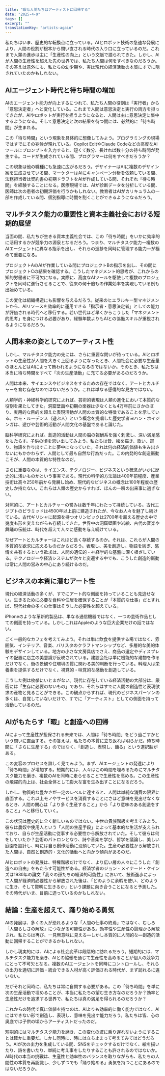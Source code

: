 ```yaml
---
title: "暇な人間たちはアーティストに回帰する"
date: "2025-4-9"
tags: []
excerpt: ""
translationKey: "artists-again"
---
```


私たちはいま、歴史的な転換点に立っている。AIとロボット技術の急速な発展により、人間の役割が根本から問い直される時代の入り口に立っているのだ。これまで人類の進歩は主に「生産性の向上」という文脈で語られてきた。しかし、AIが人間の生産性を超えた先の世界では、私たち人間は何をすべきなのだろうか。その答えは意外にも、私たちの幼少期や、実は現代の経済活動の本質にすでに隠されていたのかもしれない。

## AIエージェント時代と待ち時間の増加

AIのエージェント能力が向上するにつれて、私たち人間の役割は「実行者」から「意思決定者」へと変化している。これまで人間は意思決定と実行の両方を担ってきたが、AIやロボットが実行を担うようになると、人間は主に意思決定に集中するようになる。そして意思決定と次の結果を待つ間には、必然的に「待ち時間」が生まれる。

この「待ち時間」という現象を具体的に想像してみよう。プログラミングの現場ではすでにその兆候が現れている。Copilot EditやClaude Codeなどの高度なAIツールにプロンプトを入力すると、短くて数分、長ければ数十分の待ち時間が発生する。コードが生成されている間、プログラマーは何をすべきだろうか？

この現象は他の職種にも急速に広がるだろう。デザイナーはAIに複数のデザイン案を生成させている間、マーケターはAIにキャンペーン分析を依頼している間、法務担当者は契約書の初期ドラフトをAIが作成している間、それぞれ「待ち時間」を経験することになる。医療現場では、AIが診断データを分析している間、医師は次の患者の初期評価を行うかもしれない。教育者はAIがカリキュラムの一部を作成している間、個別指導に時間を割くことができるようになるだろう。

## マルチタスク能力の重要性と資本主義社会における短期的展望

当面の間、私たちが生きる資本主義社会では、この「待ち時間」をいかに効率的に活用するかが競争力の源泉となるだろう。つまり、マルチタスク能力—複数のAIエージェントに異なる指示を出し、それらの進捗を同時に管理する能力—が極めて重要になる。

プロジェクトAのAIが作業している間にプロジェクトBの指示を出し、その間にプロジェクトCの結果を確認する。こうしたマネジメント的思考が、これからの知的労働者に不可欠になる。実際に、高度なAIツールを駆使して複数のプロジェクトを同時に進行させることで、従来の何十倍もの作業効率を実現している例も出始めている。

この変化は組織構造にも影響を与えるだろう。従来のヒエラルキー型マネジメントから、AIリソースを効率的に運用できる「指示者・意思決定者」としての能力が評価される時代へと移行する。若い世代ほど早くからこうした「マネジメント的思考」を身につける必要があり、経験年数よりもAIとの協働スキルが重視されるようになるだろう。

## 人間本来の姿としてのアーティスト性

しかし、マルチタスク能力の先には、さらに重要な問いが待っている。AIとロボットの生産性が人間を大きく上回るようになったとき、人間社会に必要な生産量のほとんどはAIによって賄われるようになるのではないか。そのとき、私たちは本当に待ち時間をすべて「次の生産活動」に充てる必要があるのだろうか。

人間は本来、サイエンスやビジネスをするための存在ではなく、アートとカルチャーを育む存在なのではないだろうか。これは単なる感傷的な見方ではない。

人類学的・神経科学的研究によれば、芸術的表現は人類の進化において本質的な役割を果たしてきた。洞窟壁画や初期の楽器は少なくとも4万年前にさかのぼり、実用的な目的を超えた表現活動が人間の本質的な特徴であることを示している。ホモ・ルーデンス（遊ぶ人）という概念を提唱した歴史学者ヨハン・ホイジンガは、遊びや芸術的活動が人間文化の基盤であると論じた。

脳科学研究によれば、創造的活動は人間の脳の報酬系を強く刺激し、深い満足感をもたらす。子供の頃を思い出してみよう。私たちは皆、絵を描き、歌い、踊り、物語を作り出すことに夢中になっていた。それは何の経済的価値も生み出さないにもかかわらず、人間として最も自然な行為だった。この内発的な創造衝動こそが、人間の本質的な特性なのだ。

さらに重要なのは、サイエンス、テクノロジー、ビジネスという概念がいかに歴史的に浅いものかという事実である。現代の科学的方法論は400年前程度、産業技術は高々250年前から発展し始め、現代的なビジネスの概念は100年程度の歴史しか持たない。これらは人類の歴史からすれば、ほんの一瞬の出来事に過ぎない。

対照的に、アートとカルチャーの営みは数千年にわたって持続している。古代エジプトのピラミッドは4500年以上前に建造されたが、今なお人々を魅了し続けている。古代ギリシャに起源を持つオリンピックは2700年を超える歴史の中で幾度も形を変えながらも存続してきた。世界中の洞窟壁画や岩絵、古代の音楽や舞踊の伝統は、時代を超えて人々に感動を与え続けている。

なぜアートとカルチャーはこれほど長く存続するのか。それは、これらが人間の本質的な欲求に応えるものだからだろう。表現し、美を創造し、物語を紡ぎ、感情を共有するという欲求は、人間の遺伝的・神経学的な基盤に深く根ざしている。テクノロジーや経済システムが次々と変遷する中でも、こうした創造的衝動は常に人間の営みの中心にあり続けるのだ。

## ビジネスの本質に潜むアート性

現代の経済活動の多くが、すでにアート的な側面を持っていることも見逃せない。生きるために必要な食料や住居を確保することが「本質的な仕事」だとすれば、現代社会の多くの仕事はそうした必要性を超えている。

iPhoneのような革新的製品は、単なる通信機器ではなく、一つの芸術作品としての側面を持っている。しかしこれはAppleのような巨大企業だけの話ではない。

ごく一般的なカフェを考えてみよう。それは単に飲食を提供する場ではなく、雰囲気、インテリア、音楽、バリスタのクラフトマンシップなど、多層的な美的体験をデザインしている。地方の小さな文房具店でさえ、商品の選定やディスプレイの配置に店主の美意識が反映されている。建設会社は単に機能的な建物を作るだけでなく、街の景観や住環境の質に関わる美的判断を行っている。料理人は栄養素を提供するだけでなく、視覚的・味覚的な感動を創造している。

こうした例は枚挙にいとまがない。現代に存在している経済活動の大部分は、厳密には「生存に必要のないもの」であり、それらはすでに人間の創造性と表現欲求の産物と見ることができる。この観点からすれば、現代のビジネスパーソンの多くは、自覚していないだけで、すでに「アーティスト」としての側面を持って活動しているのだ。

## AIがもたらす「暇」と創造への回帰

AIによって生産性が担保される未来では、人間は「待ち時間」をどう過ごすかという問いに直面する。その答えは、私たちの本質に立ち返れば明らかだ。待ち時間に「さらに生産する」のではなく、「創造し、表現し、踊る」という選択肢がある。

この変容のプロセスを詳しく見てみよう。まず、AIエージェントの発達により「待ち時間」が増加する。短期的には、人々はこの時間を埋めるためにマルチタスク能力を磨き、複数のAIを同時に走らせることで生産性を高める。この生産性の飛躍的向上は、社会全体として膨大な富を生み出すことになるだろう。

しかし、物質的な豊かさが一定のレベルに達すると、人間は単純な消費の限界に直面する。これ以上モノやサービスを消費することにさほど意味を見出せなくなるとき、人間の関心は「より多く生産すること」から「より意味のある創造をすること」へと移行していく。

この状況は歴史的に全く新しいものではない。中世の貴族階級を考えてみよう。彼らは農奴や使用人という「人間の生産手段」によって基本的な生活が支えられており、自らが生産活動に従事する必要性から解放されていた。そして彼らは何をしていたか？芸術のパトロンとなり、詩や音楽を学び、哲学を議論し、美しい庭園を設計し、時には自ら創作活動に没頭していた。生産の必要性から解放された人間は、自然と創造的・文化的活動へと向かう傾向があるのだ。

AIとロボットの発展は、特権階級だけでなく、より広い層の人々にこうした「創造への自由」をもたらす可能性がある。経済学者のジョン・メイナード・ケインズは1930年の論文「我々の孫たちの経済的可能性」において、技術進歩によって人間が経済的必要性から解放された後は、「どのように余暇を使い、どのように生き、そして賢明に生きるか」という課題に向き合うことになると予測した。その時代がいま、目前に迫っているのかもしれない。

## 結論：生産を超えて、踊り始める勇気

AIの発展は、多くの人が恐れるような「人間の仕事の終焉」ではなく、むしろ「人間らしさの解放」につながる可能性がある。効率性や生産性の論理から解放され、私たちは再び、一見無意味に見える—しかし本質的に人間的な—創造的活動に回帰することができるかもしれない。

しかし現実的には、AIによる社会変革は段階的に訪れるだろう。短期的には、マルチタスク能力を磨き、AIとの協働を通じて生産性を高めることが個人の競争力にとって不可欠となる。複数のAIエージェントを同時にコントロールし、それらの出力を適切に評価・統合できる人材が高く評価される時代が、まず訪れるに違いない。

だがそれと同時に、私たちは常に自問する必要がある。この「待ち時間」を単に次の生産活動で埋めることが、本当に私たちの望む生き方なのだろうか？効率と生産性だけを追求する世界で、私たちは真の満足を得られるのだろうか？

これからの時代で真に価値を持つのは、AIよりも効率的に働く能力ではなく、AIにはできない形で創造し、表現し、意味を見出す能力だろう。私たちは皆、心の奥底では子供の頃からアーティストだったのだ。

短期的にはマルチタスク能力を磨き、この変化の波に乗り遅れないようにすることは確かに重要だ。しかし同時に、時には立ち止まって考えてみてはどうだろう。AIが次の出力を生成している間、SNSをチェックするだけでなく、絵を描いたり、詩を書いたり、単純に考え事をしたりすることも許されるのではないか。AI時代の本当の挑戦は、生産性と効率性のバランスを取りながらも、私たちの人間性の本質を再認識し、少しずつでも「踊り始める」勇気を持つことにあるのではないだろうか。
